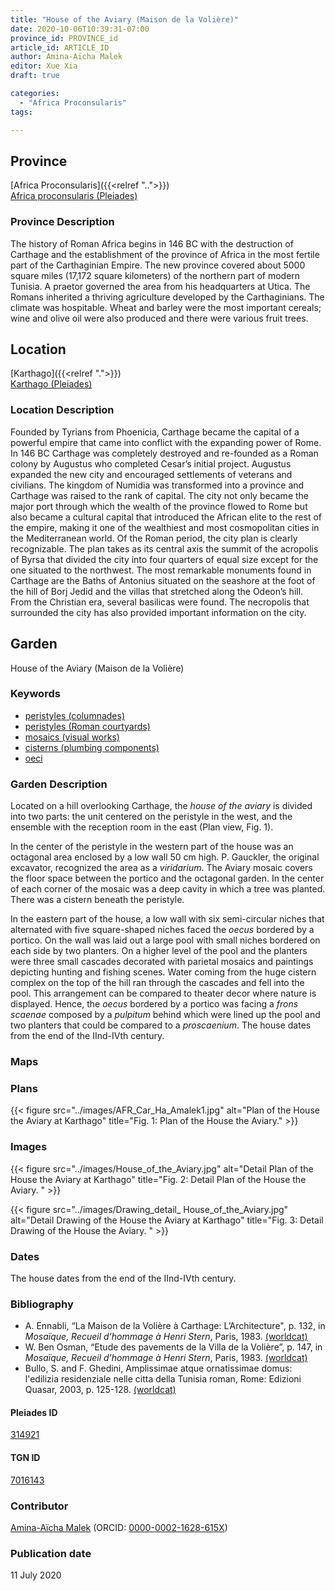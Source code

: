 ```yaml
---
title: "House of the Aviary (Maison de la Volière)"
date: 2020-10-06T10:39:31-07:00
province_id: PROVINCE_id
article_id: ARTICLE_ID
author: Amina-Aïcha Malek
editor: Xue Xia
draft: true

categories:
  - "Africa Proconsularis"
tags:

---
```


## Province
[Africa Proconsularis]({{<relref "..">}}) \
[Africa proconsularis (Pleiades)](https://pleiades.stoa.org/places/991341)

### Province Description
The history of Roman Africa begins in 146 BC with the destruction of Carthage and the establishment of the province of Africa in the most fertile part of the Carthaginian Empire. The new province covered about 5000 square miles (17,172 square kilometers) of the northern part of modern Tunisia. A praetor governed the area from his headquarters at Utica. The Romans inherited a thriving agriculture developed by the Carthaginians. The climate was hospitable. Wheat and barley were the most important cereals; wine and olive oil were also produced and there were various fruit trees.

## Location

[Karthago]({{<relref ".">}}) \
[Karthago (Pleiades)](https://pleiades.stoa.org/places/314921)

### Location Description

Founded by Tyrians from Phoenicia, Carthage became the capital of a powerful empire that came into conflict with the expanding power of Rome. In 146 BC Carthage was completely destroyed and re-founded as a Roman colony by Augustus who completed Cesar’s initial project. Augustus expanded the new city and encouraged settlements of veterans and civilians. The kingdom of Numidia was transformed into a province and Carthage was raised to the rank of capital. The city not only became the major port through which the wealth of the province flowed to Rome but also became a cultural capital that introduced the African elite to the rest of the empire, making it one of the wealthiest and most cosmopolitan cities in the Mediterranean world.
Of the Roman period, the city plan is clearly recognizable. The plan takes as its central axis the summit of the acropolis of Byrsa that divided the city into four quarters of equal size except for the one situated to the northwest. The most remarkable monuments found in Carthage are the Baths of Antonius situated on the seashore at the foot of the hill of Borj Jedid and the villas that stretched along the Odeon’s hill. From the Christian era, several basilicas were found. The necropolis that surrounded the city has also provided important information on the city.

<!-- LEAVE THIS BLANK FOR NOW -->

<!--## Sublocation-->

<!--
[AREA WITHIN LOCATION, LIKE “PALATINE HILL”](GEOREFERENCE LINK)
A sublocation is any area larger than an individual garden, but located within a location. I would always try to include a link to a controlled vocabulary here if possible. This ID may well be different from the Garden ID, e.g., Pompeii versus a Garden in one of the houses which has its own Pleiades ID.
-->

<!--### Sublocation Description-->

<!-- DESCRIPTION -->

## Garden
House of the Aviary (Maison de la Volière)

### Keywords
- [peristyles (columnades)](http://vocab.getty.edu/page/aat/300004029)
- [peristyles (Roman courtyards)](http://vocab.getty.edu/page/aat/300080971)
- [mosaics (visual works)](http://vocab.getty.edu/page/aat/300015342)
- [cisterns (plumbing components)](http://vocab.getty.edu/page/aat/300052558)
- [oeci](http://vocab.getty.edu/page/aat/300080791)

### Garden Description
 Located on a hill overlooking Carthage, the *house of the aviary* is divided into two parts: the unit centered on the peristyle in the west, and the ensemble with the reception room in the east (Plan view, Fig. 1).

 In the center of the peristyle in the western part of the house was an octagonal area enclosed by a low wall 50 cm high. P. Gauckler, the original excavator, recognized the area as a *viridarium*. The Aviary mosaic covers the floor space between the portico and the octagonal garden. In the center of each corner of the mosaic was a deep cavity in which a tree was planted. There was a cistern beneath the peristyle.

 In the eastern part of the house, a low wall with six semi-circular niches that alternated with five square-shaped niches faced the *oecus* bordered by a portico. On the wall was laid out a large pool with small niches bordered on each side by two planters. On a higher level of the pool and the planters were three small cascades decorated with parietal mosaics and paintings depicting hunting and fishing scenes. Water coming from the huge cistern complex on the top of the hill ran through the cascades and fell into the pool. This arrangement can be compared to theater decor where nature is displayed. Hence, the *oecus* bordered by a portico was facing a *frons scaenae* composed by a *pulpitum* behind which were lined up the pool and two planters that could be compared to a *proscaenium*. The house dates from the end of the IInd-IVth century.


### Maps

<!--
{{< figure src="IMG_URL" alt="ALT_TEXT" title="CAPTION" >}}
-->

### Plans
{{< figure src="../images/AFR_Car_Ha_Amalek1.jpg" alt="Plan of the House the Aviary at Karthago" title="Fig. 1: Plan of the House the Aviary." >}}
<!--
{{< figure src="IMG_URL" alt="ALT_TEXT" title="CAPTION" >}}
-->

### Images

{{< figure src="../images/House_of_the_Aviary.jpg" alt="Detail Plan of the House the Aviary at Karthago" title="Fig. 2: Detail Plan of the House the Aviary. " >}}

{{< figure src="../images/Drawing_detail_ House_of_the_Aviary.jpg" alt="Detail Drawing of the House the Aviary at Karthago" title="Fig. 3: Detail Drawing of the House the Aviary. " >}}

### Dates
The house dates from the end of the IInd-IVth century.

### Bibliography
* A. Ennabli, “La Maison de la Volière à Carthage: L’Architecture", p. 132, in *Mosaïque, Recueil d’hommage à Henri Stern*, Paris, 1983. [(worldcat)](http://www.worldcat.org/oclc/10727878)
* W. Ben Osman, “Etude des pavements de la Villa de la Volière”, p. 147, in *Mosaïque, Recueil d’hommage à Henri Stern*, Paris, 1983. [(worldcat)](http://www.worldcat.org/oclc/10727878)
* Bullo, S. and F. Ghedini, Amplissimae atque ornatissimae domus: l'edilizia residenziale nelle citta della Tunisia roman, Rome: Edizioni Quasar, 2003, p. 125-128. [(worldcat)](http://www.worldcat.org/oclc/989088620)


<!--#### Periodo ID-->

<!-- [PERIODO_ID](https://pleiades.stoa.org/places/PLEIADES_ID) -->

#### Pleiades ID

[314921](https://pleiades.stoa.org/places/314921)

#### TGN ID
[7016143](http://vocab.getty.edu/page/tgn/7016143)

### Contributor
[Amina-Aïcha Malek](link) (ORCID: [0000-0002-1628-615X](https://orcid.org/0000-0002-1628-615X))

### Publication date
11 July 2020

<!--### Related articles-->

<!-- Links to other related articles. Leave blank for now -->
